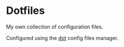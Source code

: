 # Dotfiles

My own collection of configuration files.

Configured using the [dot](https://github.com/rvillegasm/dot) config files manager.
